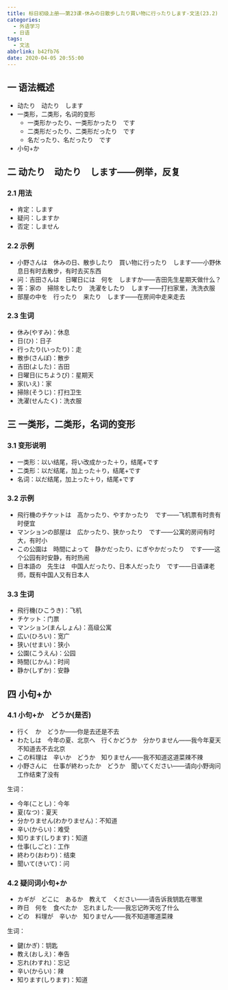 ```yaml
---
title: 标日初级上册——第23课-休みの日散歩したり買い物に行ったりします-文法(23.2)
categories:
  - 外语学习
  - 日语
tags:
  - 文法
abbrlink: b42fb76
date: 2020-04-05 20:55:00
---
```

## 一 语法概述

* 动たり　动たり　します
* 一类形，二类形，名词的变形 
  - 一类形かったり、一类形かったり　です
  - 二类形だったり、二类形だったり　です
  - 名だったり、名だったり　です
* 小句+か

<!--more-->

## 二   动たり　动たり　します——例举，反复

### 2.1 用法

* 肯定：します
* 疑问：しますか
* 否定：しません

### 2.2 示例

* 小野さんは　休みの日、散歩したり　買い物に行ったり　します——小野休息日有时去散步，有时去买东西
* 问：吉田さんは　日曜日には　何を　しますか——吉田先生星期天做什么？
* 答：家の　掃除をしたり　洗濯をしたり　します——打扫家里，洗洗衣服
* 部屋の中を　行ったり　来たり　します——在房间中走来走去

### 2.3 生词

* 休み(やすみ)：休息
* 日(ひ)：日子
* 行ったり(いったり)：走
* 散歩(さんぽ)：散步
* 吉田(よした)：吉田
* 日曜日(にちようび)：星期天
* 家(いえ)：家
* 掃除(そうじ)：打扫卫生
* 洗濯(せんたく)：洗衣服

## 三 一类形，二类形，名词的变形

### 3.1 变形说明

* 一类形：以い结尾，将い改成かった＋り，结尾+です
* 二类形：以だ结尾，加上った＋り，结尾+です
* 名词：以だ结尾，加上った＋り，结尾+です

### 3.2 示例

* 飛行機のチケットは　高かったり、やすかったり　です——飞机票有时贵有时便宜
* マンションの部屋は　広かったり、狭かったり　です——公寓的房间有时大，有时小
* この公園は　時間によって　静かだったり、にぎやかだったり　です——这个公园有时安静，有时热闹
* 日本語の　先生は　中国人だったり、日本人だったり　です——日语课老师，既有中国人又有日本人

### 3.3 生词

* 飛行機(ひこうき)：飞机
* チケット：门票
* マンション(まんしょん)：高级公寓
* 広い(ひろい)：宽广
* 狭い(せまい)：狭小
* 公園(こうえん)：公园
* 時間(じかん)：时间
* 静か(しずか)：安静

## 四 小句+か

### 4.1 小句+か　どうか(是否)

* 行く　か　どうか——你是去还是不去
* わたしは　今年の夏、北京へ　行くかどうか　分かりません——我今年夏天不知道去不去北京
* この料理は　辛いか　どうか　知りません——我不知道这道菜辣不辣
* 小野さんに　仕事が終わったか　どうか　聞いてください——请向小野询问工作结束了没有

生词：

* 今年(ことし)：今年
* 夏(なつ)：夏天
* 分かりません(わかりません)：不知道
* 辛い(からい)：难受
* 知ります(しります)：知道
* 仕事(しごと)：工作
* 終わり(おわり)：结束
* 聞いて(きいて)：问

### 4.2 疑问词小句+か

* カギが　どこに　あるか　教えて　ください——请告诉我钥匙在哪里
* 昨日　何を　食べたか　忘れました——我忘记昨天吃了什么
* どの　料理が　辛いか　知りません——我不知道哪道菜辣

生词：

* 鍵(かぎ)：钥匙
* 教え(おしえ)：奉告
* 忘れ(わすれ)：忘记
* 辛い(からい)：辣
* 知ります(しります)：知道
